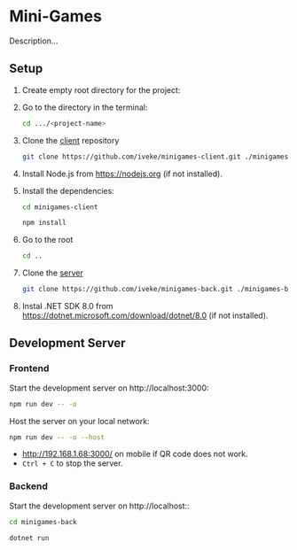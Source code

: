 # Mini-Games

Description...

## Setup

1. Create empty root directory for the project:
2. Go to the directory in the terminal:
    ```bash
    cd .../<project-name>
    ```
3. Clone the [client](https://github.com/iveke/minigames-client.git) repository
    ```bash
    git clone https://github.com/iveke/minigames-client.git ./minigames-client
    ```
4. Install Node.js from https://nodejs.org (if not installed).
5. Install the dependencies:
    ```bash
    cd minigames-client 
    ```
   ```bash
   npm install
    ```

6. Go to the root

    ```bash
    cd ..
    ```

7. Clone the [server](https://github.com/iveke/minigames-back.git)
    ```bash
    git clone https://github.com/iveke/minigames-back.git ./minigames-back

    ```

8. Instal .NET SDK 8.0 from https://dotnet.microsoft.com/download/dotnet/8.0 (if not installed).



## Development Server

### Frontend
Start the development server on http://localhost:3000:

```bash
npm run dev -- -o
```

Host the server on your local network:

```bash
npm run dev -- -o --host
```

* http://192.168.1.68:3000/ on mobile if QR code does not work.
* `Ctrl + C` to stop the server.

### Backend

Start the development server on http://localhost::
```bash
cd minigames-back
```
```bash
dotnet run
```
[//]: # (## Production)

[//]: # ()

[//]: # (Build the application for production:)

[//]: # ()

[//]: # (```bash)

[//]: # (npm run build)

[//]: # (```)

[//]: # ()

[//]: # (Locally preview production build:)

[//]: # ()

[//]: # (```bash)

[//]: # (npm run preview)

[//]: # (```)

[//]: # ()

[//]: # (Check out the [deployment documentation]&#40;https://nuxt.com/docs/getting-started/deployment&#41; for more information.)
